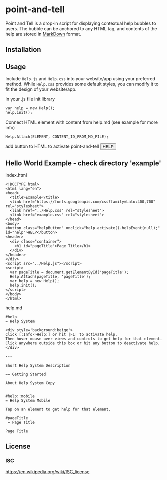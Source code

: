 # point-and-tell

Point and Tell is a drop-in script for displaying contextual help bubbles to users. The bubble can be anchored to any HTML tag, and contents of the help are stored in [MarkDown](https://en.wikipedia.org/wiki/Markdown) format.

## Installation

## Usage

Include `Help.js` and `Help.css` into your website/app using your preferred method. While `Help.css` provides some default styles, you can modify it to fit the design of your website/app.
  
  In your .js file init library
  ```
  var help = new Help();
  help.init();
  ```
  Connect HTML element with content from help.md (see example for more info)
  ```
  Help.Attach(ELEMENT, CONTENT_ID_FROM_MD_FILE);
  ```
  add button to HTML to activate point-and-tell
  <button onclick="help.activate().helpEvent(null);">HELP</button>

## Hello World Example - check directory 'example'
  index.html
  ```
  <!DOCTYPE html>
  <html lang="en">
  <head>
    <title>Example</title>
    <link href="https://fonts.googleapis.com/css?family=Lato:400,700" rel="stylesheet">
    <link href="../Help.css" rel="stylesheet">
    <link href="example.css" rel="stylesheet">
  </head>
  <body>
  <button class="helpButton" onclick="help.activate().helpEvent(null);" id="help">HELP</button>
  <header>
    <div class="container">
      <h1 id="pageTitle">Page Title</h1>
    </div>
  </header>
  </div>
  <script src="../Help.js"></script>
  <script>
    var pageTitle = document.getElementById('pageTitle');
    Help.Attach(pageTitle, 'pageTitle');
    var help = new Help();
    help.init();
  </script>
  </body>
  </html>
  ```
  help.md
  ```
  #help
  = Help System

  <div style='background:beige'>
  Click [:Info->Help:] or hit |F1| to activate help.
  Then hover mouse over views and controls to get help for that element.
  Click anywhere outside this box or hit any button to deactivate help.
  </div>

  ---

  Short Help System Description

  == Getting Started

  About Help System Copy


  #help::mobile
  = Help System Mobile

  Tap on an element to get help for that element.

  #pageTitle
   = Page Title

  Page Title
  ```
## License
### ISC
https://en.wikipedia.org/wiki/ISC_license
